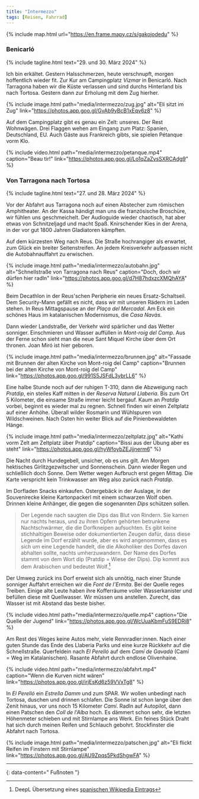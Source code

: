 ```yaml
---
title: "Intermezzo"
tags: [Reisen, Fahrrad]
---
```


{% include map.html url="https://en.frame.mapy.cz/s/gakojodedu" %}

### Benicarló

{% include tagline.html text="29. und 30. März 2024" %}

Ich bin erkältet.
Gestern Halsschmerzen, heute verschnupft, morgen hoffentlich wieder fit.
Zur Kur am Campingplatz _Vizmar_ in Benicarló.
Nach Tarragona haben wir die Küste verlassen und sind durchs Hinterland bis nach Tortosa.
Gestern dann zur Erholung mit dem Zug hierher.

{% include image.html path="media/intermezzo/zug.jpg" alt="Eli sitzt im Zug" link="https://photos.app.goo.gl/GvAb9yBcB1xEqv6z8" %}

Auf dem Campingplatz gibt es genau ein Zelt: unseres.
Der Rest Wohnwägen.
Drei Flaggen wehen am Eingang zum Platz: Spanien, Deutschland, EU.
Auch Gäste aus Frankreich gibts, sie spielen Pétanque vorm Klo.

{% include video.html path="media/intermezzo/petanque.mp4" caption="Beau tir!" link="https://photos.app.goo.gl/Lo1qZaZvsSXRCAdg9" %}

### Von Tarragona nach Tortosa

{% include tagline.html text="27. und 28. März 2024" %}

Vor der Abfahrt aus Tarragona noch auf einen Abstecher zum römischen Amphitheater.
An der Kassa händigt man uns die französische Broschüre, wir fühlen uns geschmeichelt.
Der Audioguide wieder chaotisch, hat aber etwas von Schnitzeljagd und macht Spaß.
Knirschender Kies in der Arena, in der vor gut 1800 Jahren Gladiatoren kämpften.

Auf dem kürzesten Weg nach Reus.
Die Straße hochrangiger als erwartet, zum Glück ein breiter Seitenstreifen.
An jedem Kreisverkehr aufpassen nicht die Autobahnauffahrt zu erwischen.

{% include image.html path="media/intermezzo/autobahn.jpg" alt="Schnellstraße von Tarragona nach Reus" caption="Doch, doch wir dürfen hier radln" link="https://photos.app.goo.gl/d7H87hdxzcXMQhAYA" %}

Beim Decathlon in der Reus'schen Peripherie ein neues Ersatz-Schaltseil.
Dem Security-Mann gefällt es nicht, dass wir mit unseren Rädern im Laden stehen.
In Reus Mittagspause an der _Plaça del Mercadal_.
Am Eck ein schönes Haus im katalanischen Modernismus, die _Casa Navàs_.

Dann wieder Landstraße, der Verkehr wird spärlicher und das Wetter sonniger.
Einschmieren und Wasser auffüllen in _Mont-roig del Camp_.
Aus der Ferne schon sieht man die neue Sant Miquel Kirche über dem Ort thronen.
Joan Miró ist hier geboren.

{% include image.html path="media/intermezzo/brunnen.jpg" alt="Fassade mit Brunnen der alten Kirche von Mont-roig del Camp" caption="Brunnen bei der alten Kirche von Mont-roig del Camp" link="https://photos.app.goo.gl/991S5JSFdL3ybrLL6" %}

Eine halbe Stunde noch auf der ruhigen T-310, dann die Abzweigung nach _Pratdip_, ein steiles Kaff mitten in der _Reserva Natural Llaberia_.
Bis zum Ort 5 Kilometer, die einsame Straße immer leicht bergauf.
Kaum an _Pratdip_ vorbei, beginnt es wieder mal zu regnen.
Schnell finden wir einen Zeltplatz auf einer Anhöhe.
Überall wilder Rosmarin und Wühlspuren von Wildschweinen.
Nach Osten hin weiter Blick auf die Pinienbewaldeten Hänge.

{% include image.html path="media/intermezzo/zeltplatz.jpg" alt="Kathi vorm Zelt am Zeltplatz über Pratdip" caption="Bissi aus der Übung aber es steht" link="https://photos.app.goo.gl/hyWfoybZEJjjnerm6" %}

Die Nacht durch Hundegebell, unsicher, ob es uns gilt.
Am Morgen hektisches Girlitzgezwitscher und Sonnenschein.
Dann wieder Regen und schließlich doch Sonne.
Dem Wetter wegen Aufbruch erst gegen Mittag.
Die Karte verspricht kein Trinkwasser am Weg also zurück nach _Pratdip_.

Im Dorfladen Snacks einkaufen.
Ostergebäck in der Auslage, in der Souvenirecke kleine Kartonpackerl mit einem schwarzen Wolf oben.
Drinnen kleine Anhänger, die gegen die sogenannten _Dips_ schützen sollen.

> Der Legende nach saugten die Dips das Blut von Rindern. Sie kamen nur nachts heraus, und zu ihren Opfern gehörten betrunkene Nachtschwärmer, die die Dorfkneipen aufsuchten. Es gibt keine stichhaltigen Beweise oder dokumentierten Zeugen dafür, dass diese Legende im Dorf erzählt wurde, aber es wird angenommen, dass es sich um eine Legende handelt, die die Alkoholiker des Dorfes davon abhalten sollte, nachts umherzuwandern. Der Name des Dorfes stammt von dem Wort dip (Pratdip = Wiese der Dips). Dip kommt aus dem Arabischen und bedeutet Wolf.[^1]

Der Umweg zurück ins Dorf erweist sich als unnötig, nach einer Stunde sonniger Auffahrt erreichen wir die _Font de l'Ermita_.
Bei der Quelle reges Treiben.
Einige alte Leute haben ihre Kofferräume voller Wasserkanister und befüllen diese mit Quellwasser.
Wir müssen uns anstellen.
Zurecht, das Wasser ist mit Abstand das beste bisher.

{% include video.html path="media/intermezzo/quelle.mp4" caption="Die Quelle der Jugend" link="https://photos.app.goo.gl/WcUuaKbmFuS9EDRi8" %}

Am Rest des Weges keine Autos mehr, viele Rennradler:innen.
Nach einer guten Stunde das Ende des Llaberia Parks und eine kurze Rückkehr auf die Schnellstraße.
Querfeldein nach _El Perelló_ auf dem _Camí de Gavadà_ (Camí = Weg im Katalanischen).
Rasante Abfahrt durch endlose Olivenhaine.

{% include video.html path="media/intermezzo/abfahrt.mp4" caption="Wenn die Kurven nicht wären" link="https://photos.app.goo.gl/irjEsKd6z59VVxTg8" %}

In _El Perelló_ ein _Estrella Damm_ und zum SPAR.
Wir wollen unbedingt nach Tortosa, duschen und drinnen schlafen.
Die Sonne ist schon lange über den Zenit hinaus, vor uns noch 15 Kilometer _Camí_.
Radln auf Autopilot, dann einen Patschen den _Coll de l'Alba_ hoch.
Es dämmert schon sehr, die letzten Höhenmeter schieben und mit Stirnlampe ans Werk.
Ein feines Stück Draht hat sich durch meinen Reifen und Schlauch gebohrt.
Stockfinster die Abfahrt nach Tortosa.

{% include image.html path="media/intermezzo/patschen.jpg" alt="Eli flickt Reifen im Finstern mit Stirnlampe" link="https://photos.app.goo.gl/AU9Zpqs5PkdShgwFA" %}

---

{: data-content=" Fußnoten "}

[^1]: DeepL Übersetzung eines [spanischen Wikipedia Eintrags](<https://es.wikipedia.org/wiki/Dip_(mitología)>)

